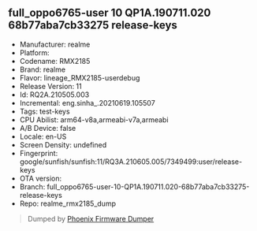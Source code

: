 ## full_oppo6765-user 10 QP1A.190711.020 68b77aba7cb33275 release-keys
- Manufacturer: realme
- Platform: 
- Codename: RMX2185
- Brand: realme
- Flavor: lineage_RMX2185-userdebug
- Release Version: 11
- Id: RQ2A.210505.003
- Incremental: eng.sinha_.20210619.105507
- Tags: test-keys
- CPU Abilist: arm64-v8a,armeabi-v7a,armeabi
- A/B Device: false
- Locale: en-US
- Screen Density: undefined
- Fingerprint: google/sunfish/sunfish:11/RQ3A.210605.005/7349499:user/release-keys
- OTA version: 
- Branch: full_oppo6765-user-10-QP1A.190711.020-68b77aba7cb33275-release-keys
- Repo: realme_rmx2185_dump


>Dumped by [Phoenix Firmware Dumper](https://github.com/DroidDumps/phoenix_firmware_dumper)
